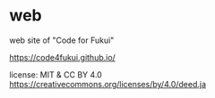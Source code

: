 # web

web site of "Code for Fukui"

https://code4fukui.github.io/

license: MIT & CC BY 4.0\
https://creativecommons.org/licenses/by/4.0/deed.ja
